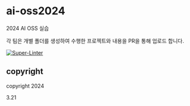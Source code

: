 # ai-oss2024
2024 AI OSS 실습

각 팀은 개별 폴더를 생성하여 수행한 프로젝트와 내용을 PR을 통해 업로드 합니다.

[![Super-Linter](https://github.com/<OWNER>/<REPOSITORY>/actions/workflows/<WORKFLOW_FILE_NAME>/badge.svg)](https://github.com/marketplace/actions/super-linter)
## copyright
copyright 2024 

3.21
